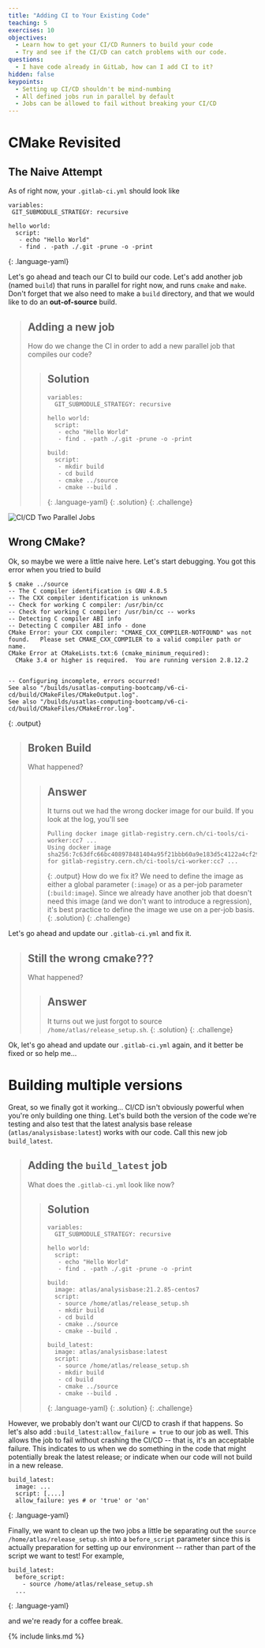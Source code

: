 ```yaml
---
title: "Adding CI to Your Existing Code"
teaching: 5
exercises: 10
objectives:
  - Learn how to get your CI/CD Runners to build your code
  - Try and see if the CI/CD can catch problems with our code.
questions:
  - I have code already in GitLab, how can I add CI to it?
hidden: false
keypoints:
  - Setting up CI/CD shouldn't be mind-numbing
  - All defined jobs run in parallel by default
  - Jobs can be allowed to fail without breaking your CI/CD
---
```


# CMake Revisited

## The Naive Attempt

As of right now, your `.gitlab-ci.yml` should look like

~~~
variables:
 GIT_SUBMODULE_STRATEGY: recursive

hello world:
  script:
   - echo "Hello World"
   - find . -path ./.git -prune -o -print
~~~
{: .language-yaml}

Let's go ahead and teach our CI to build our code. Let's add another job (named `build`) that runs in parallel for right now, and runs `cmake` and `make`. Don't forget that we also need to make a `build` directory, and that we would like to do an **out-of-source** build.

> ## Adding a new job
>
> How do we change the CI in order to add a new parallel job that compiles our code?
>
> > ## Solution
> > ~~~
> > variables:
> >   GIT_SUBMODULE_STRATEGY: recursive
> >
> > hello world:
> >   script:
> >    - echo "Hello World"
> >    - find . -path ./.git -prune -o -print
> >
> > build:
> >   script:
> >    - mkdir build
> >    - cd build
> >    - cmake ../source
> >    - cmake --build .
> > ~~~
> > {: .language-yaml}
> {: .solution}
{: .challenge}

![CI/CD Two Parallel Jobs]({{site.baseurl}}/fig/ci-cd-two-parallel-jobs.png)

## Wrong CMake?

Ok, so maybe we were a little naive here. Let's start debugging. You got this error when you tried to build

~~~
$ cmake ../source
-- The C compiler identification is GNU 4.8.5
-- The CXX compiler identification is unknown
-- Check for working C compiler: /usr/bin/cc
-- Check for working C compiler: /usr/bin/cc -- works
-- Detecting C compiler ABI info
-- Detecting C compiler ABI info - done
CMake Error: your CXX compiler: "CMAKE_CXX_COMPILER-NOTFOUND" was not found.   Please set CMAKE_CXX_COMPILER to a valid compiler path or name.
CMake Error at CMakeLists.txt:6 (cmake_minimum_required):
  CMake 3.4 or higher is required.  You are running version 2.8.12.2


-- Configuring incomplete, errors occurred!
See also "/builds/usatlas-computing-bootcamp/v6-ci-cd/build/CMakeFiles/CMakeOutput.log".
See also "/builds/usatlas-computing-bootcamp/v6-ci-cd/build/CMakeFiles/CMakeError.log".
~~~
{: .output}

> ## Broken Build
>
> What happened?
>
> > ## Answer
> > It turns out we had the wrong docker image for our build. If you look at the log, you'll see
> > ~~~
> > Pulling docker image gitlab-registry.cern.ch/ci-tools/ci-worker:cc7 ...
> > Using docker image sha256:7c63dfc66bc408978481404a95f21bbb60a9e183d5c4122a4cf29a177d3e7375 for gitlab-registry.cern.ch/ci-tools/ci-worker:cc7 ...
> > ~~~
> > {: .output}
> > How do we fix it? We need to define the image as either a global parameter (`:image`) or as a per-job parameter (`:build:image`). Since we already have another job that doesn't need this image (and we don't want to introduce a regression), it's best practice to define the image we use on a per-job basis.
> {: .solution}
{: .challenge}

Let's go ahead and update our `.gitlab-ci.yml` and fix it.

> ## Still the wrong cmake???
>
> What happened?
>
> > ## Answer
> > It turns out we just forgot to source `/home/atlas/release_setup.sh`.
> {: .solution}
{: .challenge}

Ok, let's go ahead and update our `.gitlab-ci.yml` again, and it better be fixed or so help me...

# Building multiple versions

Great, so we finally got it working... CI/CD isn't obviously powerful when you're only building one thing. Let's build both the version of the code we're testing and also test that the latest analysis base release (`atlas/analysisbase:latest`) works with our code. Call this new job `build_latest`.

> ## Adding the `build_latest` job
>
> What does the `.gitlab-ci.yml` look like now?
>
> > ## Solution
> > ~~~
> > variables:
> >   GIT_SUBMODULE_STRATEGY: recursive
> >
> > hello world:
> >   script:
> >    - echo "Hello World"
> >    - find . -path ./.git -prune -o -print
> >
> > build:
> >   image: atlas/analysisbase:21.2.85-centos7
> >   script:
> >    - source /home/atlas/release_setup.sh
> >    - mkdir build
> >    - cd build
> >    - cmake ../source
> >    - cmake --build .
> >
> > build_latest:
> >   image: atlas/analysisbase:latest
> >   script:
> >    - source /home/atlas/release_setup.sh
> >    - mkdir build
> >    - cd build
> >    - cmake ../source
> >    - cmake --build .
> > ~~~
> > {: .language-yaml}
> {: .solution}
{: .challenge}

However, we probably don't want our CI/CD to crash if that happens. So let's also add `:build_latest:allow_failure = true` to our job as well. This allows the job to fail without crashing the CI/CD -- that is, it's an acceptable failure. This indicates to us when we do something in the code that might potentially break the latest release; or indicate when our code will not build in a new release.

~~~
build_latest:
  image: ...
  script: [....]
  allow_failure: yes # or 'true' or 'on'
~~~
{: .language-yaml}

Finally, we want to clean up the two jobs a little be separating out the `source /home/atlas/release_setup.sh` into a `before_script` parameter since this is actually preparation for setting up our environment -- rather than part of the script we want to test! For example,

~~~
build_latest:
  before_script:
    - source /home/atlas/release_setup.sh
  ...
~~~
{: .language-yaml}

and we're ready for a coffee break.

{% include links.md %}
